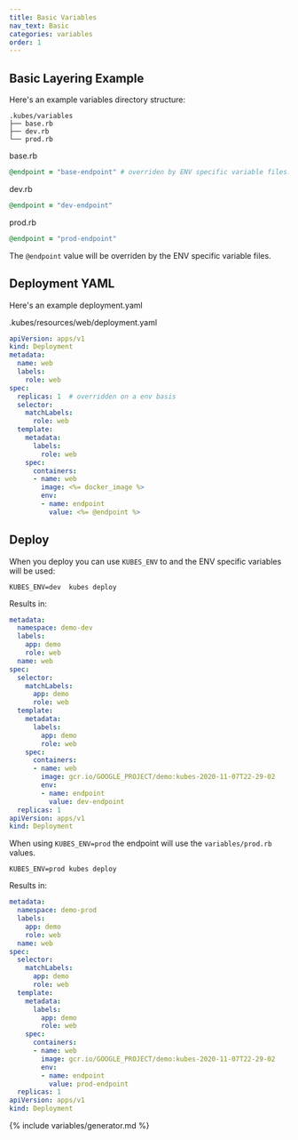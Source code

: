 ```yaml
---
title: Basic Variables
nav_text: Basic
categories: variables
order: 1
---
```


## Basic Layering Example

Here's an example variables directory structure:

    .kubes/variables
    ├── base.rb
    ├── dev.rb
    └── prod.rb

base.rb

```ruby
@endpoint = "base-endpoint" # overriden by ENV specific variable files.
```

dev.rb

```ruby
@endpoint = "dev-endpoint"
```

prod.rb

```ruby
@endpoint = "prod-endpoint"
```

The `@endpoint` value will be overriden by the ENV specific variable files.

## Deployment YAML

Here's an example deployment.yaml

.kubes/resources/web/deployment.yaml

```yaml
apiVersion: apps/v1
kind: Deployment
metadata:
  name: web
  labels:
    role: web
spec:
  replicas: 1  # overridden on a env basis
  selector:
    matchLabels:
      role: web
  template:
    metadata:
      labels:
        role: web
    spec:
      containers:
      - name: web
        image: <%= docker_image %>
        env:
        - name: endpoint
          value: <%= @endpoint %>
```

## Deploy

When you deploy you can use `KUBES_ENV` to and the ENV specific variables will be used:

    KUBES_ENV=dev  kubes deploy

Results in:

```yaml
metadata:
  namespace: demo-dev
  labels:
    app: demo
    role: web
  name: web
spec:
  selector:
    matchLabels:
      app: demo
      role: web
  template:
    metadata:
      labels:
        app: demo
        role: web
    spec:
      containers:
      - name: web
        image: gcr.io/GOOGLE_PROJECT/demo:kubes-2020-11-07T22-29-02
        env:
        - name: endpoint
          value: dev-endpoint
  replicas: 1
apiVersion: apps/v1
kind: Deployment
```

When using `KUBES_ENV=prod` the endpoint will use the `variables/prod.rb` values.

    KUBES_ENV=prod kubes deploy

Results in:

```yaml
metadata:
  namespace: demo-prod
  labels:
    app: demo
    role: web
  name: web
spec:
  selector:
    matchLabels:
      app: demo
      role: web
  template:
    metadata:
      labels:
        app: demo
        role: web
    spec:
      containers:
      - name: web
        image: gcr.io/GOOGLE_PROJECT/demo:kubes-2020-11-07T22-29-02
        env:
        - name: endpoint
          value: prod-endpoint
  replicas: 1
apiVersion: apps/v1
kind: Deployment
```

{% include variables/generator.md %}